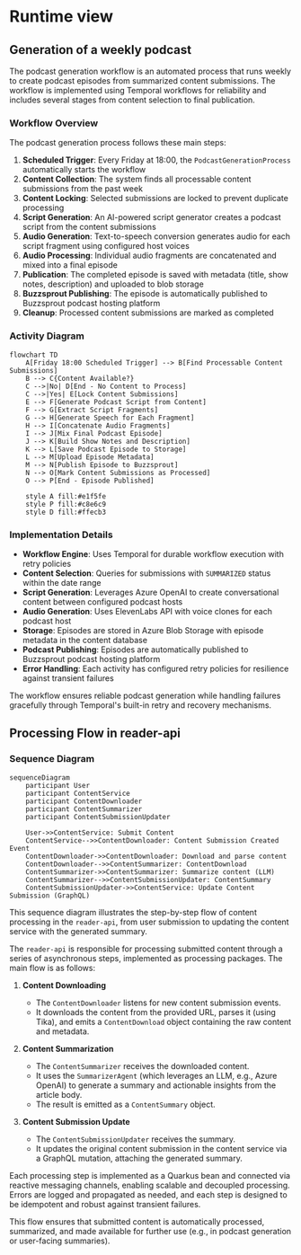 # Runtime view

## Generation of a weekly podcast

The podcast generation workflow is an automated process that runs weekly to create podcast episodes from summarized content submissions. The workflow is implemented using Temporal workflows for reliability and includes several stages from content selection to final publication.

### Workflow Overview

The podcast generation process follows these main steps:

1. **Scheduled Trigger**: Every Friday at 18:00, the `PodcastGenerationProcess` automatically starts the workflow
2. **Content Collection**: The system finds all processable content submissions from the past week
3. **Content Locking**: Selected submissions are locked to prevent duplicate processing
4. **Script Generation**: An AI-powered script generator creates a podcast script from the content submissions
5. **Audio Generation**: Text-to-speech conversion generates audio for each script fragment using configured host voices
6. **Audio Processing**: Individual audio fragments are concatenated and mixed into a final episode
7. **Publication**: The completed episode is saved with metadata (title, show notes, description) and uploaded to blob storage
8. **Buzzsprout Publishing**: The episode is automatically published to Buzzsprout podcast hosting platform
9. **Cleanup**: Processed content submissions are marked as completed

### Activity Diagram

```mermaid
flowchart TD
    A[Friday 18:00 Scheduled Trigger] --> B[Find Processable Content Submissions]
    B --> C{Content Available?}
    C -->|No| D[End - No Content to Process]
    C -->|Yes| E[Lock Content Submissions]
    E --> F[Generate Podcast Script from Content]
    F --> G[Extract Script Fragments]
    G --> H[Generate Speech for Each Fragment]
    H --> I[Concatenate Audio Fragments]
    I --> J[Mix Final Podcast Episode]
    J --> K[Build Show Notes and Description]
    K --> L[Save Podcast Episode to Storage]
    L --> M[Upload Episode Metadata]
    M --> N[Publish Episode to Buzzsprout]
    N --> O[Mark Content Submissions as Processed]
    O --> P[End - Episode Published]
    
    style A fill:#e1f5fe
    style P fill:#c8e6c9
    style D fill:#ffecb3
```

### Implementation Details

- **Workflow Engine**: Uses Temporal for durable workflow execution with retry policies
- **Content Selection**: Queries for submissions with `SUMMARIZED` status within the date range
- **Script Generation**: Leverages Azure OpenAI to create conversational content between configured podcast hosts
- **Audio Generation**: Uses ElevenLabs API with voice clones for each podcast host
- **Storage**: Episodes are stored in Azure Blob Storage with episode metadata in the content database
- **Podcast Publishing**: Episodes are automatically published to Buzzsprout podcast hosting platform
- **Error Handling**: Each activity has configured retry policies for resilience against transient failures

The workflow ensures reliable podcast generation while handling failures gracefully through Temporal's built-in retry and recovery mechanisms.

## Processing Flow in reader-api

### Sequence Diagram

```mermaid
sequenceDiagram
    participant User
    participant ContentService
    participant ContentDownloader
    participant ContentSummarizer
    participant ContentSubmissionUpdater

    User->>ContentService: Submit Content
    ContentService-->>ContentDownloader: Content Submission Created Event
    ContentDownloader->>ContentDownloader: Download and parse content
    ContentDownloader-->>ContentSummarizer: ContentDownload
    ContentSummarizer->>ContentSummarizer: Summarize content (LLM)
    ContentSummarizer-->>ContentSubmissionUpdater: ContentSummary
    ContentSubmissionUpdater->>ContentService: Update Content Submission (GraphQL)
```

This sequence diagram illustrates the step-by-step flow of content processing in the `reader-api`, from user submission to updating the content service with the generated summary.

The `reader-api` is responsible for processing submitted content through a series of asynchronous steps, implemented as processing packages. The main flow is as follows:

1. **Content Downloading**
   - The `ContentDownloader` listens for new content submission events.
   - It downloads the content from the provided URL, parses it (using Tika), and emits a `ContentDownload` object containing the raw content and metadata.

2. **Content Summarization**
   - The `ContentSummarizer` receives the downloaded content.
   - It uses the `SummarizerAgent` (which leverages an LLM, e.g., Azure OpenAI) to generate a summary and actionable insights from the article body.
   - The result is emitted as a `ContentSummary` object.

3. **Content Submission Update**
   - The `ContentSubmissionUpdater` receives the summary.
   - It updates the original content submission in the content service via a GraphQL mutation, attaching the generated summary.

Each processing step is implemented as a Quarkus bean and connected via reactive messaging channels, enabling scalable and decoupled processing. Errors are logged and propagated as needed, and each step is designed to be idempotent and robust against transient failures.

This flow ensures that submitted content is automatically processed, summarized, and made available for further use (e.g., in podcast generation or user-facing summaries).
